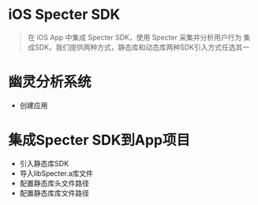 # iOS Specter SDK
> 在 iOS App 中集成 Specter SDK，使用 Specter 采集并分析用户行为
> 集成SDK，我们提供两种方式，静态库和动态库两种SDK引入方式任选其一

# 幽灵分析系统
 * 创建应用
 

# 集成Specter SDK到App项目
 * 引入静态库SDK
  * 导入libSpecter.a库文件
  * 配置静态库头文件路径
  * 配置静态库库文件路径